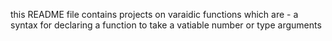 this README file contains projects on varaidic functions which are - a syntax for declaring a function to take a vatiable number or type arguments
